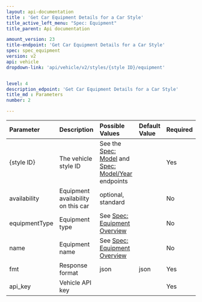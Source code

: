```yaml
---
layout: api-documentation
title : 'Get Car Equipment Details for a Car Style'
title_active_left_menu: "Spec: Equipment"
title_parent: Api documentation

amount_version: 23
title-endpoint: 'Get Car Equipment Details for a Car Style'
spec: spec_equipment
version: v2
api: vehicle
dropdown-link: 'api/vehicle/v2/styles/{style ID}/equipment'


level: 4
description_edpoint: 'Get Car Equipment Details for a Car Style'
title_md : Parameters
number: 2

---
```


| Parameter      | Description                           | Possible Values    | Default Value | Required |
|:---------------|:--------------------------------------|:-----------------  |:------------- |:-------- |
| {style ID}     | The vehicle style ID | See the [Spec: Model](/api-documentation/vehicle/spec_model/v2/) and [Spec: Model/Year](/api-documentation/vehicle/spec_model_year/v3/) endpoints | | Yes |
| availability	 | Equipment availability on this car    | optional, standard |               | No       |
| equipmentType | Equipment type | See [Spec: Equipment Overview](/api-documentation/vehicle/spec_equipment/v2/index.html) | | No |
| name | Equipment name | See [Spec: Equipment Overview](/api-documentation/vehicle/spec_equipment/v2/index.html) | | No |
| fmt        	 | Response format                       | json               | json          | Yes      |
| api_key    	 | Vehicle API key                       |                    |               | Yes      |